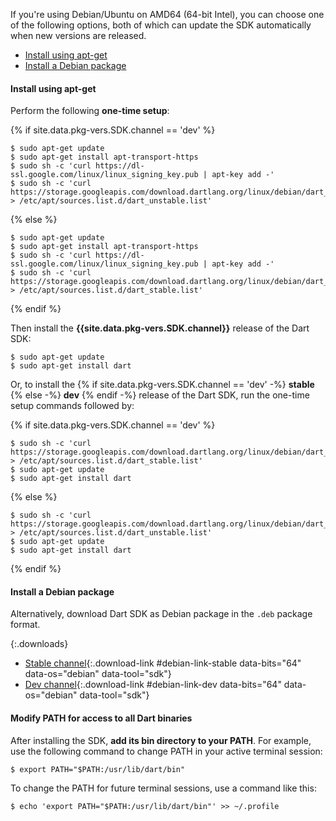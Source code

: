 If you're using Debian/Ubuntu on AMD64 (64-bit Intel), you can choose one of the
following options, both of which can update the SDK automatically when new
versions are released.

* [Install using apt-get](#install-using-apt-get)
* [Install a Debian package](#install-a-debian-package)

#### Install using apt-get

Perform the following **one-time setup**:

{% if site.data.pkg-vers.SDK.channel == 'dev' %}
```terminal
$ sudo apt-get update
$ sudo apt-get install apt-transport-https
$ sudo sh -c 'curl https://dl-ssl.google.com/linux/linux_signing_key.pub | apt-key add -'
$ sudo sh -c 'curl https://storage.googleapis.com/download.dartlang.org/linux/debian/dart_unstable.list > /etc/apt/sources.list.d/dart_unstable.list'
```
{% else %}
```terminal
$ sudo apt-get update
$ sudo apt-get install apt-transport-https
$ sudo sh -c 'curl https://dl-ssl.google.com/linux/linux_signing_key.pub | apt-key add -'
$ sudo sh -c 'curl https://storage.googleapis.com/download.dartlang.org/linux/debian/dart_stable.list > /etc/apt/sources.list.d/dart_stable.list'
```
{% endif %}

Then install the
**{{site.data.pkg-vers.SDK.channel}}**
release of the Dart SDK:

```terminal
$ sudo apt-get update
$ sudo apt-get install dart
```

Or, to install the
{% if site.data.pkg-vers.SDK.channel == 'dev' -%}
**stable**
{% else -%}
**dev**
{% endif -%}
release of the Dart SDK,
run the one-time setup commands followed by:

{% if site.data.pkg-vers.SDK.channel == 'dev' %}
```terminal
$ sudo sh -c 'curl https://storage.googleapis.com/download.dartlang.org/linux/debian/dart_stable.list > /etc/apt/sources.list.d/dart_stable.list'
$ sudo apt-get update
$ sudo apt-get install dart
```
{% else %}
```terminal
$ sudo sh -c 'curl https://storage.googleapis.com/download.dartlang.org/linux/debian/dart_unstable.list > /etc/apt/sources.list.d/dart_unstable.list'
$ sudo apt-get update
$ sudo apt-get install dart
```
{% endif %}


#### Install a Debian package

Alternatively, download Dart SDK as Debian package in the `.deb` package format.

{:.downloads}
- [Stable channel](#){:.download-link #debian-link-stable
  data-bits="64" data-os="debian" data-tool="sdk"}
- [Dev channel](#){:.download-link #debian-link-dev
  data-bits="64" data-os="debian" data-tool="sdk"}


#### Modify PATH for access to all Dart binaries

After installing the SDK, **add its bin directory to your PATH**. For example,
use the following command to change PATH in your active terminal session:

```terminal
$ export PATH="$PATH:/usr/lib/dart/bin"
```

To change the PATH for future terminal sessions, use a command like this:

```terminal
$ echo 'export PATH="$PATH:/usr/lib/dart/bin"' >> ~/.profile
```
